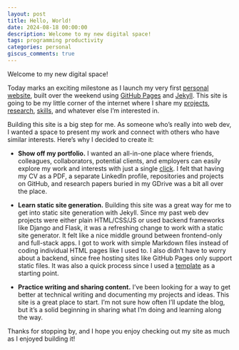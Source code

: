 ```yaml
---
layout: post
title: Hello, World!
date: 2024-08-18 00:00:00
description: Welcome to my new digital space!
tags: programming productivity
categories: personal
giscus_comments: true
---
```


Welcome to my new digital space!

Today marks an exciting milestone as I launch my very first [personal website](https://andrianllmm.github.io), built over the weekend using [GitHub Pages](https://pages.github.com/) and [Jekyll](https://jekyllrb.com/). This site is going to be my little corner of the internet where I share my [projects](/projects), [research](/publications), [skills](/cv/#skills), and whatever else I’m interested in.

Building this site is a big step for me. As someone who’s really into web dev, I wanted a space to present my work and connect with others who have similar interests. Here’s why I decided to create it:

- **Show off my portfolio.** I wanted an all-in-one place where friends, colleagues, collaborators, potential clients, and employers can easily explore my work and interests with just a single [click](https://andrianllmm.github.io). I felt that having my CV as a PDF, a separate LinkedIn profile, repositories and projects on GitHub, and research papers buried in my GDrive was a bit all over the place.

- **Learn static site generation.** Building this site was a great way for me to get into static site generation with Jekyll. Since my past web dev projects were either plain HTML/CSS/JS or used backend frameworks like Django and Flask, it was a refreshing change to work with a static site generator. It felt like a nice middle ground between frontend-only and full-stack apps. I got to work with simple Markdown files instead of coding individual HTML pages like I used to. I also didn’t have to worry about a backend, since free hosting sites like GitHub Pages only support static files. It was also a quick process since I used a [template](https://github.com/alshedivat/al-folio) as a starting point.

- **Practice writing and sharing content.** I’ve been looking for a way to get better at technical writing and documenting my projects and ideas. This site is a great place to start. I’m not sure how often I’ll update the blog, but it’s a solid beginning in sharing what I’m doing and learning along the way.

Thanks for stopping by, and I hope you enjoy checking out my site as much as I enjoyed building it!
